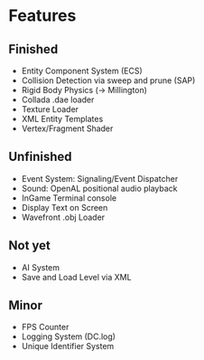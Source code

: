 # Features

## Finished

* Entity Component System (ECS)
* Collision Detection via sweep and prune (SAP)
* Rigid Body Physics (-> Millington)
* Collada .dae loader
* Texture Loader
* XML Entity Templates
* Vertex/Fragment Shader

## Unfinished

* Event System: Signaling/Event Dispatcher
* Sound: OpenAL positional audio playback
* InGame Terminal console
* Display Text on Screen
* Wavefront .obj Loader

## Not yet

* AI System
* Save and Load Level via XML


## Minor

* FPS Counter
* Logging System (DC.log)
* Unique Identifier System
